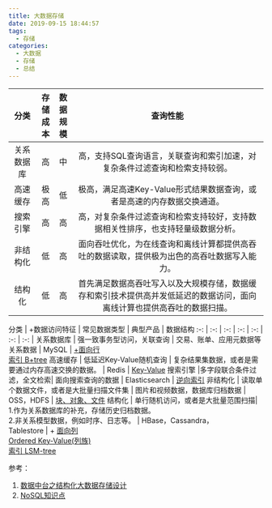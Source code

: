 ```yaml
---
title: 大数据存储
date: 2019-09-15 18:44:57
tags:
  - 存储
categories: 
  - 大数据 
  - 存储 
  - 总结  
---
```


<p></p>
<!-- more -->

 分类	| 存<br>储<br>成<br>本 | 数<br>据<br>规<br>模	 | 	  查询性能	 |  
 :-:    | :-:     | :-:      | :-:           | 
 关系数据库	| 高	 | 中 |  高，支持SQL查询语言，关联查询和索引加速，对复杂条件过滤查询和检索支持较弱。
 高速缓存 | 极高	 | 低 | 	 极高，满足高速Key-Value形式结果数据查询，或者是高速的内存数据交换通道。  
 搜索引擎	|高	 | 高	 | 高，对复杂条件过滤查询和检索支持较好，支持数据相关性排序，也支持轻量级数据分析。	  
 非结构化	| 低	| 高	 |  面向吞吐优化，为在线查询和离线计算都提供高吞吐的数据读取，提供极为出色的高吞吐数据写入能力。
 结构化	| 低	| 高	 | 首先满足数据高吞吐写入以及大规模存储，数据缓存和索引技术提供高并发低延迟的数据访问，面向离线计算也提供高吞吐的数据扫描。	 


 分类	|  +数据访问特征	 |  常见数据类型	 | 典型产品 |  数据结构
 :-:    | :-:     | :-:      | :-:           | :-:       | :-:           | :-:     | 
 关系数据库	| 强一致事务型访问，关联查询	 | 交易、账单、应用元数据等关系数据	 | MySQL  | [+面向行 <br> 索引 B+tree](../../../../2019/09/10/mysql/)
 高速缓存 | 低延迟Key-Value随机查询	 | 复杂结果集数据，或者是需要通过内存高速交换的数据。	 | Redis | [Key-Value](../../../../2016/11/12/redis/)
 搜索引擎	|多字段联合条件过滤，全文检索| 面向搜索查询的数据	 |  Elasticsearch | [逆向索引](../../../../2019/08/02/elasticsearch/)
 非结构化	| 读取单个数据文件，或者是大批量扫描文件集	 | 图片和视频数据，数据库归档数据	 | OSS，HDFS | [块、对象、文件](../../../../2019/10/08/storage/) 
 结构化	| 单行随机访问，或者是大批量范围扫描| 1.作为关系数据库的补充，存储历史归档数据。<br>2.非关系模型数据，例如时序、日志等。	 | HBase，Cassandra，<br>Tablestore | + [面向列<br>Ordered Key-Value(列族)<br> 索引 LSM-tree](../../../../2018/07/19/NoSQL/)



 参考：

 1. [数据中台之结构化大数据存储设计](https://yq.aliyun.com/articles/715254?spm=a2c4e.11155435.0.0.2eba5b6e3DhL3A)
 2. [NoSQL知识点](../../../../2018/07/19/NoSQL/)